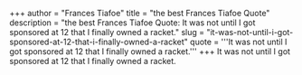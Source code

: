 +++
author = "Frances Tiafoe"
title = "the best Frances Tiafoe Quote"
description = "the best Frances Tiafoe Quote: It was not until I got sponsored at 12 that I finally owned a racket."
slug = "it-was-not-until-i-got-sponsored-at-12-that-i-finally-owned-a-racket"
quote = '''It was not until I got sponsored at 12 that I finally owned a racket.'''
+++
It was not until I got sponsored at 12 that I finally owned a racket.
